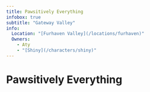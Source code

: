```yaml
---
title: Pawsitively Everything
infobox: true
subtitle: "Gateway Valley"
info:
  Location: "[Furhaven Valley](/locations/furhaven)"
  Owners:
    - Aty
    - "[Shiny](/characters/shiny)"
---
```


# Pawsitively Everything
